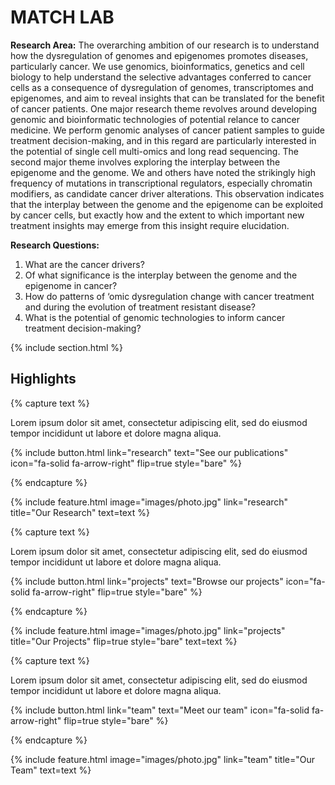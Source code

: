 ---
---

# MATCH LAB

**Research Area:**
The overarching ambition of our research is to understand how the dysregulation of genomes and epigenomes promotes diseases, particularly cancer. We use genomics, bioinformatics, genetics and cell biology to help understand the selective advantages conferred to cancer cells as a consequence of dysregulation of genomes, transcriptomes and epigenomes, and aim to reveal insights that can be translated for the benefit of cancer patients. One major research theme revolves around developing genomic and bioinformatic technologies of potential relance to cancer medicine. We perform genomic analyses of cancer patient samples to guide treatment decision-making, and in this regard are particularly interested in the potential of single cell multi-omics and long read sequencing. The second major theme involves exploring the interplay between the epigenome and the genome. We and others have noted the strikingly high frequency of mutations in transcriptional regulators, especially chromatin modifiers, as candidate cancer driver alterations. This observation indicates that the interplay between the genome and the epigenome can be exploited by cancer cells, but exactly how and the extent to which important new treatment insights may emerge from this insight require elucidation.

**Research Questions:**
1. What are the cancer drivers?
2. Of what significance is the interplay between the genome and the epigenome in cancer?
3. How do patterns of ‘omic dysregulation change with cancer treatment and during the evolution of treatment resistant disease?
4. What is the potential of genomic technologies to inform cancer treatment decision-making?

{% include section.html %}

## Highlights

{% capture text %}

Lorem ipsum dolor sit amet, consectetur adipiscing elit, sed do eiusmod tempor incididunt ut labore et dolore magna aliqua.

{%
  include button.html
  link="research"
  text="See our publications"
  icon="fa-solid fa-arrow-right"
  flip=true
  style="bare"
%}

{% endcapture %}

{%
  include feature.html
  image="images/photo.jpg"
  link="research"
  title="Our Research"
  text=text
%}

{% capture text %}

Lorem ipsum dolor sit amet, consectetur adipiscing elit, sed do eiusmod tempor incididunt ut labore et dolore magna aliqua.

{%
  include button.html
  link="projects"
  text="Browse our projects"
  icon="fa-solid fa-arrow-right"
  flip=true
  style="bare"
%}

{% endcapture %}

{%
  include feature.html
  image="images/photo.jpg"
  link="projects"
  title="Our Projects"
  flip=true
  style="bare"
  text=text
%}

{% capture text %}

Lorem ipsum dolor sit amet, consectetur adipiscing elit, sed do eiusmod tempor incididunt ut labore et dolore magna aliqua.

{%
  include button.html
  link="team"
  text="Meet our team"
  icon="fa-solid fa-arrow-right"
  flip=true
  style="bare"
%}

{% endcapture %}

{%
  include feature.html
  image="images/photo.jpg"
  link="team"
  title="Our Team"
  text=text
%}
